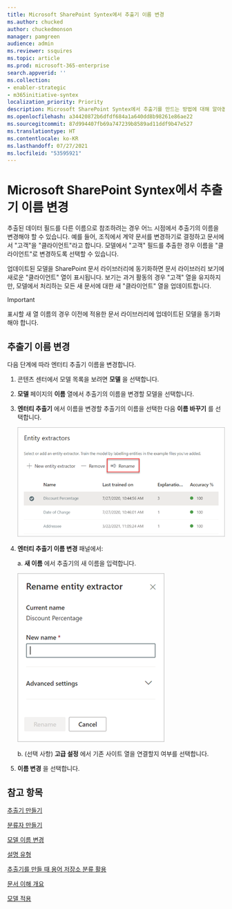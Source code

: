 ```yaml
---
title: Microsoft SharePoint Syntex에서 추출기 이름 변경
ms.author: chucked
author: chuckedmonson
manager: pamgreen
audience: admin
ms.reviewer: ssquires
ms.topic: article
ms.prod: microsoft-365-enterprise
search.appverid: ''
ms.collection:
- enabler-strategic
- m365initiative-syntex
localization_priority: Priority
description: Microsoft SharePoint Syntex에서 추출기를 만드는 방법에 대해 알아봅니다.
ms.openlocfilehash: a34420872b6dfdf684a1a640dd8b98261e86ae22
ms.sourcegitcommit: 87d994407fb69a747239b8589ad11ddf9b47e527
ms.translationtype: HT
ms.contentlocale: ko-KR
ms.lasthandoff: 07/27/2021
ms.locfileid: "53595921"
---
```

# <a name="rename-an-extractor-in-microsoft-sharepoint-syntex"></a>Microsoft SharePoint Syntex에서 추출기 이름 변경

추출된 데이터 필드를 다른 이름으로 참조하려는 경우 어느 시점에서 추출기의 이름을 변경해야 할 수 있습니다. 예를 들어, 조직에서 계약 문서를 변경하기로 결정하고 문서에서 "고객"을 "클라이언트"라고 합니다. 모델에서 "고객" 필드를 추출한 경우 이름을 "클라이언트"로 변경하도록 선택할 수 있습니다.

업데이트된 모델을 SharePoint 문서 라이브러리에 동기화하면 문서 라이브러리 보기에 새로운 "클라이언트" 열이 표시됩니다. 보기는 과거 활동의 경우 "고객" 열을 유지하지만, 모델에서 처리하는 모든 새 문서에 대한 새 "클라이언트" 열을 업데이트합니다. 

> [!IMPORTANT]
>  표시할 새 열 이름의 경우 이전에 적용한 문서 라이브러리에 업데이트된 모델을 동기화해야 합니다. 

## <a name="rename-an-extractor"></a>추출기 이름 변경

다음 단계에 따라 엔터티 추출기 이름을 변경합니다.

1. 콘텐츠 센터에서 모델 목록을 보려면 **모델** 을 선택합니다.

2. **모델** 페이지의 **이름** 열에서 추출기의 이름을 변경할 모델을 선택합니다.

3. **엔터티 추출기** 에서 이름을 변경할 추출기의 이름을 선택한 다음 **이름 바꾸기** 를 선택합니다.</br>

    ![이름 변경 옵션이 강조 표시된 일부 추출기를 보여주는 엔터티 추출기 섹션의 스크린 샷입니다.](../media/content-understanding/entity-extractor-rename.png) </br>

4. **엔터티 추출기 이름 변경** 패널에서:

   a. **새 이름** 에서 추출기의 새 이름을 입력합니다.</br>

    ![엔터티 추출기 패널을 보여주는 스크린샷](../media/content-understanding/rename-entity-extractor-panel.png) </br>

   b. (선택 사항) **고급 설정** 에서 기존 사이트 열을 연결할지 여부를 선택합니다.

5. **이름 변경** 을 선택합니다.

## <a name="see-also"></a>참고 항목
[추출기 만들기](create-an-extractor.md)

[분류자 만들기](create-a-classifier.md)

[모델 이름 변경](rename-a-model.md)

[설명 유형](explanation-types-overview.md)

[추출기를 만들 때 용어 저장소 분류 활용](leverage-term-store-taxonomy.md)

[문서 이해 개요](document-understanding-overview.md)

[모델 적용](apply-a-model.md) 
